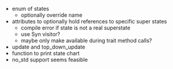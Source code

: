 - enum of states
    * optionally override name
- attributes to optionally hold references to specific super states
    * compile error if state is not a real superstate
    * use Syn visitor?
    * maybe only make available during trait method calls?
- update and top_down_update
- function to print state chart
- no_std support seems feasible
